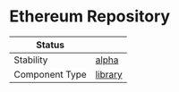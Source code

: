 <!---
Licensed to the Apache Software Foundation (ASF) under one or more contributor license agreements. See the NOTICE
file distributed with this work for additional information regarding copyright ownership. The ASF licenses this file
to You under the Apache License, Version 2.0 (the "License"); you may not use this file except in compliance with the
License. You may obtain a copy of the License at
 *
http://www.apache.org/licenses/LICENSE-2.0
 *
Unless required by applicable law or agreed to in writing, software distributed under the License is distributed on
an "AS IS" BASIS, WITHOUT WARRANTIES OR CONDITIONS OF ANY KIND, either express or implied. See the License for the
specific language governing permissions and limitations under the License.
 --->
# Ethereum Repository

| Status         |           |
|----------------|-----------|
| Stability      | [alpha]   |
| Component Type | [library] |

[alpha]:https://github.com/tmio/tuweni/tree/main/docs/index.md#alpha
[library]:https://github.com/tmio/tuweni/tree/main/docs/index.md#library